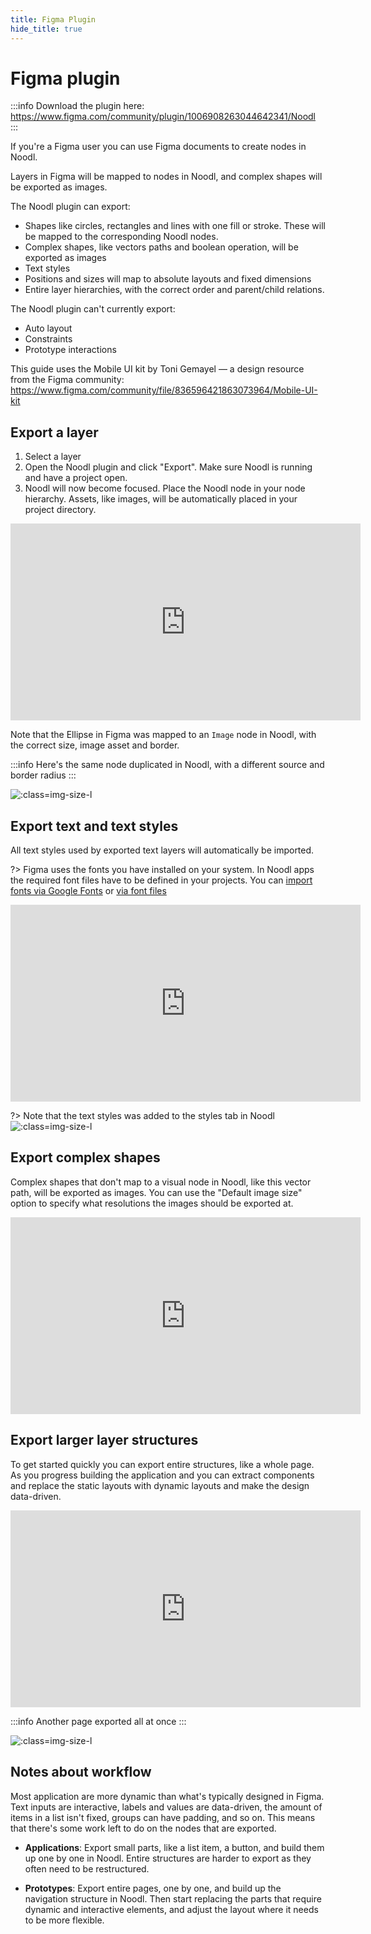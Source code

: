 ```yaml
---
title: Figma Plugin
hide_title: true
---
```


# Figma plugin

:::info
Download the plugin here: https://www.figma.com/community/plugin/1006908263044642341/Noodl
:::

If you're a Figma user you can use Figma documents to create nodes in Noodl.

Layers in Figma will be mapped to nodes in Noodl, and complex shapes will be exported as images.

The Noodl plugin can export:

-   Shapes like circles, rectangles and lines with one fill or stroke. These will be mapped to the corresponding Noodl nodes.
-   Complex shapes, like vectors paths and boolean operation, will be exported as images
-   Text styles
-   Positions and sizes will map to absolute layouts and fixed dimensions
-   Entire layer hierarchies, with the correct order and parent/child relations.

The Noodl plugin can't currently export:

-   Auto layout
-   Constraints
-   Prototype interactions

This guide uses the Mobile UI kit by Toni Gemayel — a design resource from the Figma community:
https://www.figma.com/community/file/836596421863073964/Mobile-UI-kit

## Export a layer

1. Select a layer
2. Open the Noodl plugin and click "Export". Make sure Noodl is running and have a project open.
3. Noodl will now become focused. Place the Noodl node in your node hierarchy. Assets, like images, will be automatically placed in your project directory.

<iframe width="560" height="315" style={{margin:'0 auto',display:'block'}} src="https://www.youtube-nocookie.com/embed/GsczhwfoyEE" title="YouTube video player" frameBorder="0" allow="accelerometer; autoplay; clipboard-write; encrypted-media; gyroscope; picture-in-picture" allowFullScreen></iframe><br/>

Note that the Ellipse in Figma was mapped to an `Image` node in Noodl, with the correct size, image asset and border.

:::info
Here's the same node duplicated in Noodl, with a different source and border radius
:::

![](/docs/guides/user-interfaces/figma-plugin/image2.png ':class=img-size-l')

## Export text and text styles

All text styles used by exported text layers will automatically be imported.

?> Figma uses the fonts you have installed on your system. In Noodl apps the required font files have to be defined in your projects. You can [import fonts via Google Fonts](https://www.youtube.com/watch?v=lgMZZC6XoAs) or [via font files](https://www.youtube.com/watch?v=P76v0Q38eKI)

<iframe width="560" height="315"  style={{margin:'0 auto',display:'block'}} src="https://www.youtube-nocookie.com/embed/sZm0eBZvLaM" title="YouTube video player" frameBorder="0" allow="accelerometer; autoplay; clipboard-write; encrypted-media; gyroscope; picture-in-picture" allowFullScreen></iframe><br/>

?> Note that the text styles was added to the styles tab in Noodl ![](/docs/guides/user-interfaces/figma-plugin/text-styles.png ':class=img-size-l')

## Export complex shapes

Complex shapes that don't map to a visual node in Noodl, like this vector path, will be exported as images. You can use the "Default image size" option to specify what resolutions the images should be exported at.

<iframe width="560" height="315"  style={{margin:'0 auto',display:'block'}} src="https://www.youtube-nocookie.com/embed/mqML1OL0SUk" title="YouTube video player" frameBorder="0" allow="accelerometer; autoplay; clipboard-write; encrypted-media; gyroscope; picture-in-picture" allowFullScreen></iframe><br/>

## Export larger layer structures

To get started quickly you can export entire structures, like a whole page. As you progress building the application and you can extract components and replace the static layouts with dynamic layouts and make the design data-driven.

<iframe width="560" height="315"  style={{margin:'0 auto',display:'block'}} src="https://www.youtube-nocookie.com/embed/5miB0PD4z9k" title="YouTube video player" frameBorder="0" allow="accelerometer; autoplay; clipboard-write; encrypted-media; gyroscope; picture-in-picture" allowFullScreen></iframe><br/>

:::info
Another page exported all at once
:::

![](/docs/guides/user-interfaces/figma-plugin/whole-page.png ':class=img-size-l')

## Notes about workflow

Most application are more dynamic than what's typically designed in Figma. Text inputs are interactive, labels and values are data-driven, the amount of items in a list isn't fixed, groups can have padding, and so on. This means that there's some work left to do on the nodes that are exported.

-   **Applications**: Export small parts, like a list item, a button, and build them up one by one in Noodl. Entire structures are harder to export as they often need to be restructured.

-   **Prototypes**: Export entire pages, one by one, and build up the navigation structure in Noodl. Then start replacing the parts that require dynamic and interactive elements, and adjust the layout where it needs to be more flexible.
